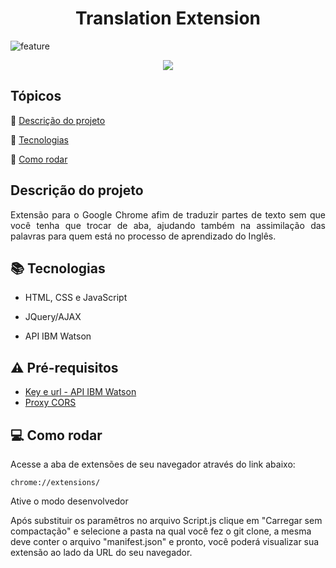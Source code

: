 # <h1 align="center">Translation Extension</h1>
![feature](https://user-images.githubusercontent.com/57795650/97472997-35173900-1929-11eb-9576-70254b153e25.png)
<p align="center">
   <img src="http://img.shields.io/static/v1?label=STATUS&message=CONCLUIDO&color=RED&style=for-the-badge"/>
</p>

## Tópicos
:small_blue_diamond: [Descrição do projeto](#descrição-do-projeto)

:small_blue_diamond: [Tecnologias](#books-tecnologias)  

:small_blue_diamond: [Como rodar](#computer-como-rodar)

## Descrição do projeto 

<p align="justify">
  Extensão para o Google Chrome afim de traduzir partes de texto sem que você tenha que trocar
  de aba, ajudando também na assimilação das palavras para quem está no processo de aprendizado do Inglês.
</p>


## :books: Tecnologias
+ HTML, CSS e JavaScript

+ JQuery/AJAX

+ API IBM Watson

## :warning: Pré-requisitos

+ [Key e url - API IBM Watson](https://www.ibm.com/watson/services/language-translator/)
+ [Proxy CORS](https://github.com/Rob--W/cors-anywhere/)

## :computer: Como rodar 
Acesse a aba de extensões de seu navegador através do link abaixo:
```git
chrome://extensions/
```

Ative o modo desenvolvedor

Após substituir os paramêtros no arquivo Script.js clique em "Carregar sem compactação" e selecione a pasta na qual você fez o git clone, a mesma deve conter o arquivo "manifest.json" e pronto, você poderá visualizar sua extensão ao lado da URL do seu navegador.
